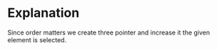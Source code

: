 # Explanation

Since order matters we create three pointer and increase it the given element is selected.
